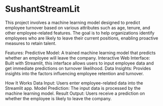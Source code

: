 # SushantStreamLit
This project involves a machine learning model designed to predict employee turnover based on various attributes such as age, tenure, and other employee-related features. The goal is to help organizations identify employees who are likely to leave their current positions, enabling proactive measures to retain talent.

Features:
Predictive Model: A trained machine learning model that predicts whether an employee will leave the company.
Interactive Web Interface: Built with Streamlit, this interface allows users to input employee data and get immediate predictions on turnover likelihood.
Data Insights: Provides insights into the factors influencing employee retention and turnover.

How It Works
Data Input: Users enter employee-related data into the Streamlit app.
Model Prediction: The input data is processed by the machine learning model.
Result Output: Users receive a prediction on whether the employee is likely to leave the company.
